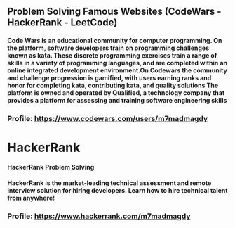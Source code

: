 ## Problem Solving Famous Websites (CodeWars - HackerRank - LeetCode)

#### Code Wars is an educational community for computer programming. On the platform, software developers train on programming challenges known as kata. These discrete programming exercises train a range of skills in a variety of programming languages, and are completed within an online integrated development environment.On Codewars the community and challenge progression is gamified, with users earning ranks and honor for completing kata, contributing kata, and quality solutions The platform is owned and operated by Qualified, a technology company that provides a platform for assessing and training software engineering skills

### Profile:  https://www.codewars.com/users/m7madmagdy

# HackerRank
**HackerRank Problem Solving**

#### HackerRank is the market-leading technical assessment and remote interview solution for hiring developers. Learn how to hire technical talent from anywhere!

### Profile:  https://www.hackerrank.com/m7madmagdy

